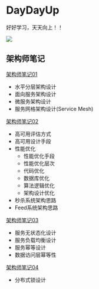# DayDayUp

   好好学习，天天向上！！

![](https://tva1.sinaimg.cn/large/007S8ZIlly1geqpdmjbruj30ku0yudkd.jpg)

## 架构师笔记

[架构师笔记01](https://github.com/richenlin/DayDayUp/blob/master/%E6%9E%B6%E6%9E%84%E5%B8%88/%E6%9E%B6%E6%9E%84%E5%B8%88%E7%AC%94%E8%AE%B001.md)

* 水平分层架构设计
* 面向服务架构设计
* 微服务架构设计
* 服务网格架构设计(Service Mesh)

[架构师笔记02](https://github.com/richenlin/DayDayUp/blob/master/%E6%9E%B6%E6%9E%84%E5%B8%88/%E6%9E%B6%E6%9E%84%E5%B8%88%E7%AC%94%E8%AE%B002.md)

* 高可用评估方式
* 高可用设计手段
* 性能优化
  * 性能优化手段
  * 性能优化层次
  * 代码优化
  * 数据库优化
  * 算法逻辑优化
  * 架构设计优化
* 秒杀系统架构思路
* Feed系统架构思路

[架构师笔记03](https://github.com/richenlin/DayDayUp/blob/master/%E6%9E%B6%E6%9E%84%E5%B8%88/%E6%9E%B6%E6%9E%84%E5%B8%88%E7%AC%94%E8%AE%B003.md)

* 服务无状态化设计
* 服务负载均衡设计
* 服务幂等设计
* 数据访问层幂等性

[架构师笔记04](https://github.com/richenlin/DayDayUp/blob/master/%E6%9E%B6%E6%9E%84%E5%B8%88/%E6%9E%B6%E6%9E%84%E5%B8%88%E7%AC%94%E8%AE%B004.md)

* 分布式锁设计

